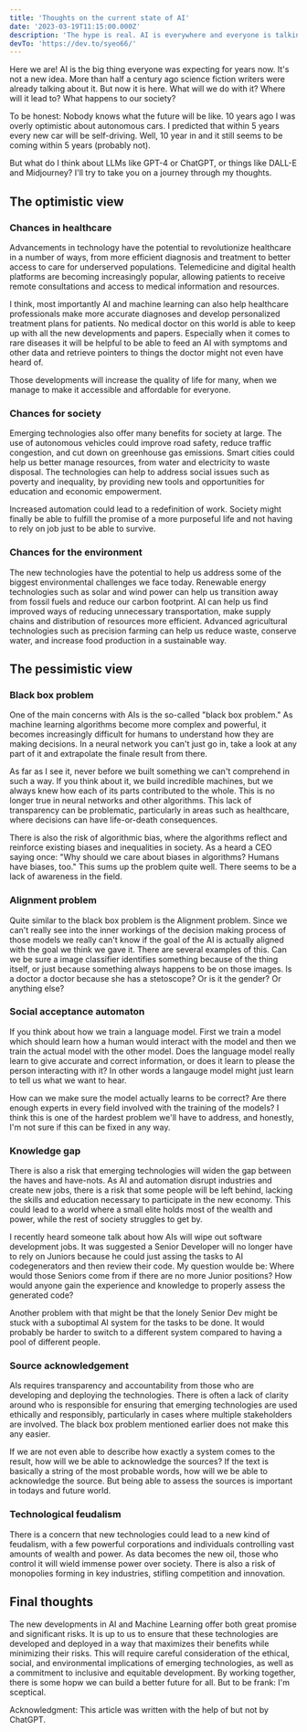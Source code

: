 ```yaml
---
title: 'Thoughts on the current state of AI'
date: '2023-03-19T11:15:00.000Z'
description: 'The hype is real. AI is everywhere and everyone is talking about it. What do I think about it? What is the future of AI?'
devTo: 'https://dev.to/syeo66/'
---
```


Here we are! AI is the big thing everyone was expecting for years now. It's not a new idea. More than half a century ago science fiction writers were already talking about it. But now it is here. What will we do with it? Where will it lead to? What happens to our society?

To be honest: Nobody knows what the future will be like. 10 years ago I was overly optimistic about autonomous cars. I predicted that within 5 years every new car will be self-driving. Well, 10 year in and it still seems to be coming within 5 years (probably not).

But what do I think about LLMs like GPT-4 or ChatGPT, or things like DALL-E and Midjourney? I'll try to take you on a journey through my thoughts. 

## The optimistic view 

### Chances in healthcare 
Advancements in technology have the potential to revolutionize healthcare in a number of ways, from more efficient diagnosis and treatment to better access to care for underserved populations. Telemedicine and digital health platforms are becoming increasingly popular, allowing patients to receive remote consultations and access to medical information and resources.

I think, most importantly AI and machine learning can also help healthcare professionals make more accurate diagnoses and develop personalized treatment plans for patients. No medical doctor on this world is able to keep up with all the new developments and papers. Especially when it comes to rare diseases it will be helpful to be able to feed an AI with symptoms and other data and retrieve pointers to things the doctor might not even have heard of.

Those developments will increase the quality of life for many, when we manage to make it accessible and affordable for everyone.

### Chances for society 
Emerging technologies also offer many benefits for society at large. The use of autonomous vehicles could improve road safety, reduce traffic congestion, and cut down on greenhouse gas emissions. Smart cities could help us better manage resources, from water and electricity to waste disposal. The technologies can help to address social issues such as poverty and inequality, by providing new tools and opportunities for education and economic empowerment.

Increased automation could lead to a redefinition of work. Society might finally be able to fulfill the promise of a more purposeful life and not having to rely on job just to be able to survive.

### Chances for the environment
The new technologies have the potential to help us address some of the biggest environmental challenges we face today. Renewable energy technologies such as solar and wind power can help us transition away from fossil fuels and reduce our carbon footprint. AI can help us find improved ways of reducing unnecessary transportation, make supply chains and distribution of resources more efficient. Advanced agricultural technologies such as precision farming can help us reduce waste, conserve water, and increase food production in a sustainable way.

## The pessimistic view 

### Black box problem 
One of the main concerns with AIs is the so-called "black box problem." As machine learning algorithms become more complex and powerful, it becomes increasingly difficult for humans to understand how they are making decisions. In a neural network you can't just go in, take a look at any part of it and extrapolate the finale result from there. 

As far as I see it, never before we built something we can't comprehend in such a way. If you think about it, we build incredible machines, but we always knew how each of its parts contributed to the whole. This is no longer true in neural networks and other algorithms. This lack of transparency can be problematic, particularly in areas such as healthcare, where decisions can have life-or-death consequences. 

There is also the risk of algorithmic bias, where the algorithms reflect and reinforce existing biases and inequalities in society. As a heard a CEO saying once: "Why should we care about biases in algorithms? Humans have biases, too." This sums up the problem quite well. There seems to be a lack of awareness in the field.

### Alignment problem
Quite similar to the black box problem is the Alignment problem. Since we can't really see into the inner workings of the decision making process of those models we really can't know if the goal of the AI is actually aligned with the goal we think we gave it. There are several examples of this. Can we be sure a image classifier identifies something because of the thing itself, or just because something always happens to be on those images. Is a doctor a doctor because she has a stetoscope? Or is it the gender? Or anything else? 

### Social acceptance automaton
If you think about how we train a language model. First we train a model which should learn how a human would interact with the model and then we train the actual model with the other model. Does the language model really learn to give accurate and correct information, or does it learn to please the person interacting with it? In other words a langauge model might just learn to tell us what we want to hear.

How can we make sure the model actually learns to be correct? Are there enough experts in every field involved with the training of the models? I think this is one of the hardest problem we'll have to address, and honestly, I'm not sure if this can be fixed in any way.

### Knowledge gap 
There is also a risk that emerging technologies will widen the gap between the haves and have-nots. As AI and automation disrupt industries and create new jobs, there is a risk that some people will be left behind, lacking the skills and education necessary to participate in the new economy. This could lead to a world where a small elite holds most of the wealth and power, while the rest of society struggles to get by.

I recently heard someone talk about how AIs will wipe out software development jobs. It was suggested a Senior Developer will no longer have to rely on Juniors because he could just assing the tasks to AI codegenerators and then review their code. My question woulde be: Where would those Seniors come from if there are no more Junior positions? How would anyone gain the experience and knowledge to properly assess the generated code?

Another problem with that might be that the lonely Senior Dev might be stuck with a suboptimal AI system for the tasks to be done. It would probably be harder to switch to a different system compared to having a pool of different people.

### Source acknowledgement
AIs requires transparency and accountability from those who are developing and deploying the technologies. There is often a lack of clarity around who is responsible for ensuring that emerging technologies are used ethically and responsibly, particularly in cases where multiple stakeholders are involved. The black box problem mentioned earlier does not make this any easier.

If we are not even able to describe how exactly a system comes to the result, how will we be able to acknowledge the sources? If the text is basically a string of the most probable words, how will we be able to acknowledge the source. But being able to assess the sources is important in todays and future world.

### Technological feudalism
There is a concern that new technologies could lead to a new kind of feudalism, with a few powerful corporations and individuals controlling vast amounts of wealth and power. As data becomes the new oil, those who control it will wield immense power over society. There is also a risk of monopolies forming in key industries, stifling competition and innovation.

## Final thoughts
The new developments in AI and Machine Learning offer both great promise and significant risks. It is up to us to ensure that these technologies are developed and deployed in a way that maximizes their benefits while minimizing their risks. This will require careful consideration of the ethical, social, and environmental implications of emerging technologies, as well as a commitment to inclusive and equitable development. By working together, there is some hopw we can build a better future for all. But to be frank: I'm sceptical.

Acknowledgment: This article was written with the help of but not by ChatGPT.
